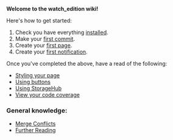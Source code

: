 **Welcome to the watch_edition wiki!**

Here's how to get started:
1. Check you have everything [installed](./Installation). 
2. Make your [first commit](./Tutorial-1:-Creating-your-first-page). 
3. Create your [first page](./Tutorial-2:-Your-first-commit). 
4. Create your [first notification](./Tutorial-3:-Notifications).


Once you've completed the above, have a read of the following:
* [Styling your page](./Styling)
* [Using buttons](./Using-Buttons)
* [Using StorageHub](./Using-StorageHub)
* [View your code coverage](./Code-Coverage)

### General knowledge:
* [Merge Conflicts](./Merge-conflicts!)
* [Further Reading](./Further-Reading)
